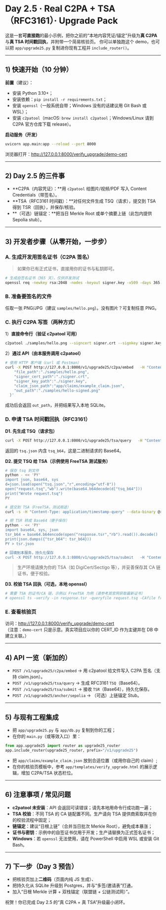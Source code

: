
# Day 2.5 · Real C2PA + TSA（RFC3161）· Upgrade Pack

这是一套**可直接跑**的最小示例，把你之前的“本地内容凭证/锚定”升级为**真 C2PA**与**真 TSA 时间戳回执**，并附带一个简易核验页。
你可以单独跑这个 demo，也可以把 `app/upgrade25.py` 复制进你现有工程并 `include_router()`。

---

## 1) 快速开始（10 分钟）

**前置**（建议）：
- 安装 Python 3.10+；
- 安装依赖：`pip install -r requirements.txt`；
- 安装 `openssl`（一般系统自带；Windows 没有的话建议用 Git Bash 或 WSL）；
- 安装 `c2patool`（macOS: `brew install c2patool`；Windows/Linux 请到 C2PA 官方仓库下载 release）。

**启动服务（开发）**
```bash
uvicorn app.main:app --reload --port 8000
```
浏览器打开：<http://127.0.0.1:8000/verify_upgrade/demo-cert>

---

## 2) Day 2.5 的三件事

- **C2PA（内容凭证）：**用 `c2patool` 给图片/视频/PDF 写入 Content Credentials（带签名）。
- **TSA（RFC3161 时间戳）：**对任何文件生成 TSQ（请求），提交到 TSA 得到 TSR（回执），并保存/核验。
- **（可选）链锚定：**把当日 Merkle Root 或单个摘要上链（此包内提供 Sepolia stub）。

---

## 3) 开发者步骤（从零开始，一步步）

### A. 生成开发用签名证书（C2PA 签名）
> 如果你已有正式证书，直接用你的证书与私钥即可。

```bash
# 生成自签名证书（365 天），仅供开发测试
openssl req -newkey rsa:2048 -nodes -keyout signer.key -x509 -days 365 -out signer.crt -subj "/CN=LeapCraft Dev Signer"
```

### B. 准备要签名的文件
任取一张 PNG/JPG（建议 `samples/hello.png`）。没有图片？可复制任意 PNG。

### C. 执行 C2PA 写签（两种方式）
1）**直接命令行（验证 c2patool 可用）**
```bash
c2patool ./samples/hello.png --signcert signer.crt --signkey signer.key --out ./samples/hello-signed.png -m app/claims/example_claim.json
```

2）**通过 API（由本服务调用 c2patool）**
```bash
# 使用 HTTP 客户端（curl 或 Postman）
curl -X POST http://127.0.0.1:8000/v1/upgrade25/c2pa/embed   -H "Content-Type: application/json"   -d '{
    "file_path":"./samples/hello.png",
    "signer_cert_path":"./signer.crt",
    "signer_key_path":"./signer.key",
    "claim_json_path":"app/claims/example_claim.json",
    "out_path":"./samples/hello-signed.png"
  }'
```
成功后会返回 `out_path`，并把结果写入本地 SQLite。

### D. 申请 TSA 时间戳回执（RFC3161）

**D1. 先生成 TSQ（请求包）**
```bash
curl -X POST http://127.0.0.1:8000/v1/upgrade25/tsa/query   -H "Content-Type: application/json"   -d '{"file_path":"./samples/hello-signed.png","hash_algo":"sha256"}'   > tsq.json
```
返回的 `tsq.json` 内含 `tsq_b64`，这是二进制请求的 Base64。

**D2. 提交 TSQ 给 TSA（示例使用 FreeTSA 测试服务）**
```bash
# 保存 tsq 到文件
python - << 'PY'
import json, base64, sys
d=json.load(open("tsq.json","r",encoding="utf-8"))
open("request.tsq","wb").write(base64.b64decode(d["tsq_b64"]))
print("Wrote request.tsq")
PY

# 提交到 TSA（FreeTSA，测试用途）
curl -s -H "Content-Type: application/timestamp-query" --data-binary @request.tsq https://freetsa.org/tsr > response.tsr

# 把 TSR 转成 Base64（便于保存）
python - << 'PY'
import base64, sys, json
tsr_b64 = base64.b64encode(open("response.tsr","rb").read()).decode()
print(json.dumps({"tsr_b64": tsr_b64}))
PY > tsr.json

# 回填到本服务，持久化保存
curl -X POST http://127.0.0.1:8000/v1/upgrade25/tsa/submit   -H "Content-Type: application/json"   -d @tsr.json
```

> 生产环境请换为你的 TSA（如 DigiCert/Sectigo 等），并妥善保存其 CA 链证书，便于校验。

**D3. 校验 TSA 回执（可选，本地 openssl）**
```bash
# 需要 TSA 的证书/CA 链，示例以 FreeTSA 为例（请参考其官网获取最新证书）
# openssl ts -verify -in response.tsr -queryfile request.tsq -CAfile freetsa.pem -untrusted freetsa.cer
```

### E. 查看核验页
访问：<http://127.0.0.1:8000/verify_upgrade/demo-cert>  
（注意：`demo-cert` 只是示意。真实项目应以你的 CERT_ID 作为主键并在 DB 中建立关联。）

---

## 4) API 一览（新加的）

- `POST /v1/upgrade25/c2pa/embed` → 用 c2patool 给文件写入 C2PA 签名（支持 claim.json）。
- `POST /v1/upgrade25/tsa/query` → 生成 RFC3161 `TSQ`（Base64）。
- `POST /v1/upgrade25/tsa/submit` → 接收 `TSR`（Base64），持久化保存。
- `POST /v1/upgrade25/anchor/sepolia` → （可选）上链锚定 Stub。

---

## 5) 与现有工程集成

- 把 `app/upgrade25.py` 与 `app/db.py` 复制到你的工程；
- 在你的 `main.py`（或等效入口）里：
```python
from app.upgrade25 import router as upgrade25_router
app.include_router(upgrade25_router, prefix="/v1/upgrade25")
```
- 把 `app/claims/example_claim.json` 放到合适位置（或用你自己的 claim）;
- 在你的核验页模板中，参考 `app/templates/verify_upgrade.html` 的展示逻辑，增加 C2PA/TSA 状态栏位。

---

## 6) 注意事项 / 常见问题

- **c2patool 未安装**：API 会返回可读错误；请先本地用命令行成功跑一遍；
- **TSA 校验**：不同 TSA 的 CA 链配置不同。生产请向 TSA 提供商索取并在你的校验流程中固定；
- **链锚定**：建议“日根上链”（合并当日批次 Merkle Root），避免成本暴涨；
- **证书与密钥**：示例中的自签证书仅用于开发；生产请替换为正式签名证书；
- **Windows**：若 `openssl` 无法使用，请在 PowerShell 中启用 WSL 或安装 Git Bash。

---

## 7) 下一步（Day 3 预告）

- 把核验页加上**二维码**（页面内纯 JS 生成）、
- 把持久化从 SQLite 升级到 Postgres，并与“多签/邀请表”打通，
- 加入“日根 Merkle 计算 + 双栈锚定（联盟链 + 公链测试网）”。

祝贺！你已完成 Day 2.5 的“真 C2PA + 真 TSA”升级最小闭环。
